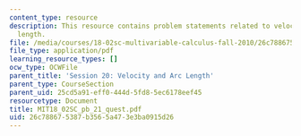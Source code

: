 ```yaml
---
content_type: resource
description: This resource contains problem statements related to velocity and arc
  length.
file: /media/courses/18-02sc-multivariable-calculus-fall-2010/26c788675387b3565a473e3ba0915d26_MIT18_02SC_pb_21_quest.pdf
file_type: application/pdf
learning_resource_types: []
ocw_type: OCWFile
parent_title: 'Session 20: Velocity and Arc Length'
parent_type: CourseSection
parent_uid: 25cd5a91-eff0-444d-5fd8-5ec6178eef45
resourcetype: Document
title: MIT18_02SC_pb_21_quest.pdf
uid: 26c78867-5387-b356-5a47-3e3ba0915d26
---
```

